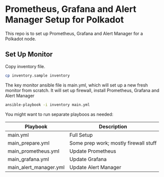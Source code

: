 # Prometheus, Grafana and Alert Manager Setup for Polkadot

This repo is to set up Prometheus, Grafana and Alert Manager for a Polkadot node.

## Set Up Monitor

Copy inventory file.

```bash
cp inventory.sample inventory
```

The key monitor ansible file is main.yml, which will set up a new fresh monitor from scratch. It will set up firewall, install Prometheus, Grafana and Alert Manager

```bash
ansible-playbook -i inventory main.yml
```

You might want to run separate playboos as needed:

| Playbook               | Description                           |
| ---------------------- | ------------------------------------- |
| main.yml               | Full Setup                            |
| main_prepare.yml       | Some prep work; mostly firewall stuff |
| main_prometheus.yml    | Update Prometheus                     |
| main_grafana.yml       | Update Grafana                        |
| main_alert_manager.yml | Update Alert Manager                  |

